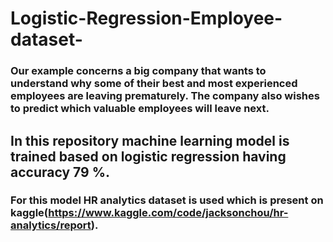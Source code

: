 # Logistic-Regression-Employee-dataset-

### Our example concerns a big company that wants to understand why some of their best and most experienced employees are leaving prematurely. The company also wishes to predict which valuable employees will leave next.

## In this repository machine learning model is trained based on logistic regression having accuracy 79 %.
### For this model HR analytics dataset is used which is present on kaggle(https://www.kaggle.com/code/jacksonchou/hr-analytics/report). 
